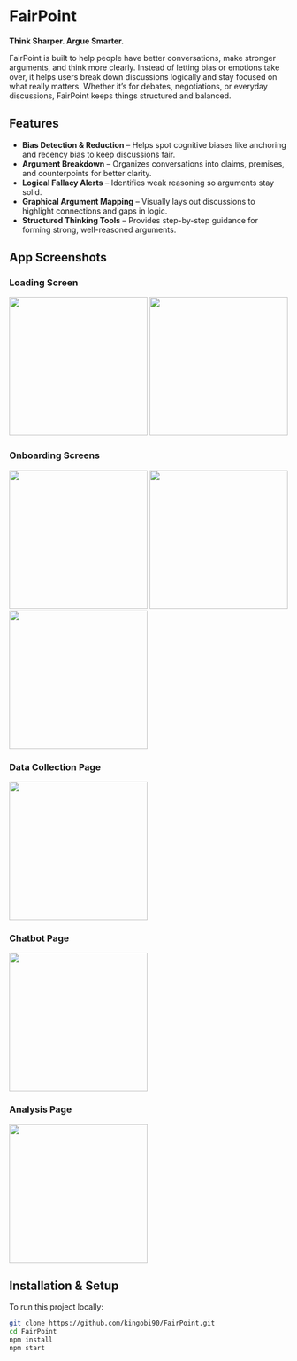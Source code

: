 # FairPoint  
**Think Sharper. Argue Smarter.**  

FairPoint is built to help people have better conversations, make stronger arguments, and think more clearly. Instead of letting bias or emotions take over, it helps users break down discussions logically and stay focused on what really matters. Whether it’s for debates, negotiations, or everyday discussions, FairPoint keeps things structured and balanced.  

## Features  
- **Bias Detection & Reduction** – Helps spot cognitive biases like anchoring and recency bias to keep discussions fair.  
- **Argument Breakdown** – Organizes conversations into claims, premises, and counterpoints for better clarity.  
- **Logical Fallacy Alerts** – Identifies weak reasoning so arguments stay solid.  
- **Graphical Argument Mapping** – Visually lays out discussions to highlight connections and gaps in logic.  
- **Structured Thinking Tools** – Provides step-by-step guidance for forming strong, well-reasoned arguments.  

## App Screenshots  
### Loading Screen  
<img src="https://raw.githubusercontent.com/kingobi90/FairPoint/main/Load@2x.png" width="250"> <img src="https://raw.githubusercontent.com/kingobi90/FairPoint/main/Onboarding%204.png" width="250">  

### Onboarding Screens  
<img src="https://raw.githubusercontent.com/kingobi90/FairPoint/main/Onboarding%201.png" width="250">  <img src="https://raw.githubusercontent.com/kingobi90/FairPoint/main/Onboarding%202.png" width="250">  <img src="https://raw.githubusercontent.com/kingobi90/FairPoint/main/Onboarding%203.png" width="250">   

### Data Collection Page  
<img src="https://raw.githubusercontent.com/kingobi90/FairPoint/main/data%20collection.png" width="250">  

### Chatbot Page  
<img src="https://raw.githubusercontent.com/kingobi90/FairPoint/main/chatting%20bot%20page.png" width="250">  

### Analysis Page  
<img src="https://raw.githubusercontent.com/kingobi90/FairPoint/main/analysis%20page.png" width="250">  

## Installation & Setup  
To run this project locally:  

```bash
git clone https://github.com/kingobi90/FairPoint.git
cd FairPoint
npm install
npm start

